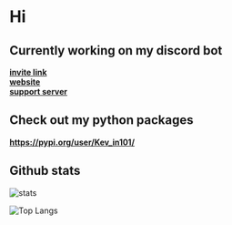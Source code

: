# Hi


## Currently working on my discord bot
[**invite link**](https://discord.com/api/oauth2/authorize?client_id=790763466076061696&permissions=67500096&scope=bot)\
[**website**](https://medieval-plague-doctor-bot.github.io/Docs/)\
[**support server**](https://discord.gg/Pqxm8NfHKF)

## Check out my python packages

**https://pypi.org/user/Kev_in101/**

## Github stats

![stats](https://github-readme-stats.vercel.app/api?username=Kev-in123&show_icons=true&include_all_commits=true&count_private=true&theme=vue-dark)


![Top Langs](https://github-readme-stats.vercel.app/api/top-langs/?username=Kev-in123&show_icons=true&theme=vue-dark&layout=compact)

